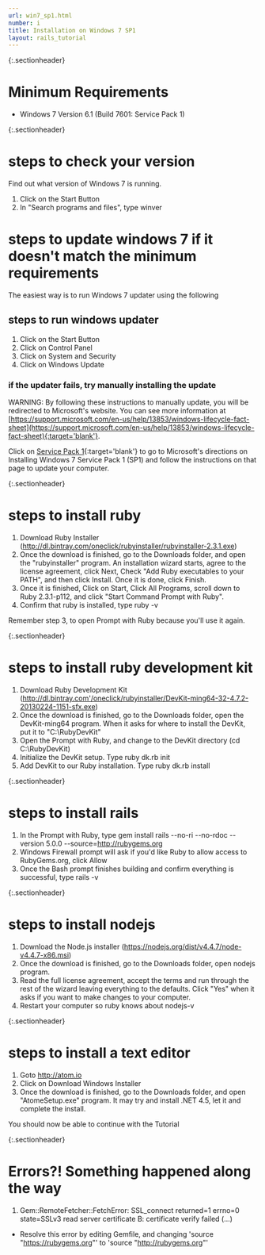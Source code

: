 ```yaml
---
url: win7_sp1.html
number: i
title: Installation on Windows 7 SP1
layout: rails_tutorial
---
```

{:.sectionheader}
# Minimum Requirements
- Windows 7 Version 6.1 (Build 7601: Service Pack 1)

{:.sectionheader}
# steps to check your version
Find out what version of Windows 7 is running.
1. Click on the Start Button
2. In "Search programs and files", type winver

# steps to update windows 7 if it doesn't match the minimum requirements

The easiest way is to run Windows 7 updater using the following
## steps to run windows updater
1. Click on the Start Button
2. Click on Control Panel
3. Click on System and Security
4. Click on Windows Update

### if the updater fails, try manually installing the update

WARNING: By following these instructions to manually update, you will be redirected to Microsoft's website.  You can see more information at [https://support.microsoft.com/en-us/help/13853/windows-lifecycle-fact-sheet](https://support.microsoft.com/en-us/help/13853/windows-lifecycle-fact-sheet){:target='blank'}.

Click on [Service Pack 1](https://support.microsoft.com/en-us/help/15090/windows-7-install-service-pack-1-sp1){:target='blank'} to go to Microsoft's directions on Installing Windows 7 Service Pack 1 (SP1) and follow the instructions on that page to update your computer.

{:.sectionheader}
# steps to install ruby

1. Download Ruby Installer (http://dl.bintray.com/oneclick/rubyinstaller/rubyinstaller-2.3.1.exe)
2. Once the download is finished, go to the Downloads folder, and open the "rubyinstaller" program. An installation wizard starts, agree to the license agreement, click Next, Check "Add Ruby executables to your PATH", and then click Install.  Once it is done, click Finish.
3. Once it is finished, Click on Start, Click All Programs, scroll down to Ruby 2.3.1-p112, and click "Start Command Prompt with Ruby".
4. Confirm that ruby is installed, type ruby -v

Remember step 3, to open Prompt with Ruby because you'll use it again.

{:.sectionheader}
# steps to install ruby development kit

1. Download Ruby Development Kit (http://dl.bintray.com'/oneclick/rubyinstaller/DevKit-ming64-32-4.7.2-20130224-1151-sfx.exe)
2. Once the download is finished, go to the Downloads folder, open the DevKit-ming64 program. When it asks for where to install the DevKit, put it to "C:\RubyDevKit"
3. Open the Prompt with Ruby, and change to the DevKit directory (cd C:\RubyDevKit)
4. Initialize the DevKit setup. Type ruby dk.rb init
5. Add DevKit to our Ruby installation.  Type ruby dk.rb install

{:.sectionheader}
# steps to install rails

1. In the Prompt with Ruby, type gem install rails --no-ri --no-rdoc --version 5.0.0 --source=http://rubygems.org
2. Windows Firewall prompt will ask if you'd like Ruby to allow access to RubyGems.org, click Allow
3. Once the Bash prompt finishes building and confirm everything is successful, type rails -v

{:.sectionheader}
# steps to install nodejs

1. Download the Node.js installer (https://nodejs.org/dist/v4.4.7/node-v4.4.7-x86.msi)
2. Once the download is finished, go to the Downloads folder, open nodejs program.
3. Read the full license agreement, accept the terms and run through the rest of the wizard leaving everything to the defaults.  Click "Yes" when it asks if you want to make changes to your computer.
4. Restart your computer so ruby knows about nodejs-v

{:.sectionheader}
# steps to install a text editor

1. Goto http://atom.io
2. Click on Download Windows Installer
3. Once the download is finished, go to the Downloads folder, and open "AtomeSetup.exe" program.  It may try and install .NET 4.5, let it and complete the install.


You should now be able to continue with the Tutorial


{:.sectionheader}
# Errors?! Something happened along the way

1. Gem::RemoteFetcher::FetchError: SSL_connect returned=1 errno=0 state=SSLv3 read server certificate B: certificate verify failed (...)
  - Resolve this error by editing Gemfile, and changing 'source "https://rubygems.org"' to 'source "http://rubygems.org"'
